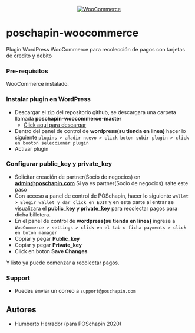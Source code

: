 
<p align="center"><a href="https://poschapin.com/"><img src="https://user-images.githubusercontent.com/37667605/86309706-9af0ef80-bbd9-11ea-84e9-126d7c5aa547.png" alt="WooCommerce"></a></p>



# poschapin-woocommerce

Plugin WordPress WooCommerce para recolección de pagos con tarjetas de credito y debito

### Pre-requisitos

WooCommerce instalado.

### Instalar plugin en WordPress
- Descargar el zip del repositorio github, se descargara una carpeta llamada **poschapin-woocommerce-master** 
  - [Click aqui para descargar](https://github.com/hhklik/poschapin-woocommerce/archive/master.zip)
- Dentro del panel de control de **wordpress(su tienda en linea)** hacer lo siguiente  `plugins > añadir nuevo > click boton subir plugin > click en booton seleccionar plugin` 
- Activar plugin

### Configurar public_key y private_key
- Solicitar creación de partner(Socio de negocios) en **admin@poschapin.com** Si ya es partner(Socio de negocios) salte este paso
- Con acceso a panel de control de POSchapin, hacer lo siguiente `wallet > Elegir wallet y dar click en EDIT` y en esta parte al entrar se visualizara el **public_key y private_key** para recolectar pagos para dicha billetera.
- En el panel de control de **wordpress(su tienda en linea)** ingrese a `WooCommerce > settings > click en el tab o ficha payments > click en boton manager` 
- Copiar y pegar **Public_key**
- Copiar y pegar **Private_key**
- Click en boton **Save Changes**

Y listo ya puede comenzar a recolectar pagos.

### Support

- Puedes enviar un correo a `support@poschapin.com`


## Autores

- Humberto Herrador (para POSchapin 2020)




